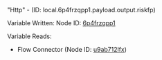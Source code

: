 "Http" - (ID: local.6p4frzqpp1.payload.output.riskfp)

Variable Written:
Node ID: [6p4frzqpp1](../nodes/6p4frzqpp1.md)

Variable Reads:
* Flow Connector (Node ID: [u9ab712lfx](../nodes/u9ab712lfx.md))
